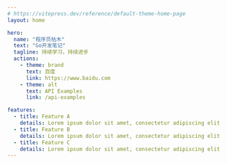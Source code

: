 ```yaml
---
# https://vitepress.dev/reference/default-theme-home-page
layout: home

hero:
  name: "程序员枯木"
  text: "Go开发笔记"
  tagline: 持续学习，持续进步
  actions:
    - theme: brand
      text: 百度
      link: https://www.baidu.com
    - theme: alt
      text: API Examples
      link: /api-examples

features:
  - title: Feature A
    details: Lorem ipsum dolor sit amet, consectetur adipiscing elit
  - title: Feature B
    details: Lorem ipsum dolor sit amet, consectetur adipiscing elit
  - title: Feature C
    details: Lorem ipsum dolor sit amet, consectetur adipiscing elit
---
```



